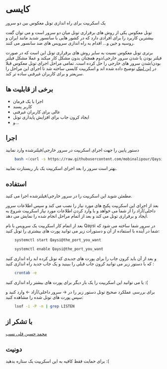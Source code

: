 # کایسی

یک اسکریپت برای راه اندازی تونل معکوس بین دو سرور


تونل معکوس یکی از روش های برقراری تونل میان دو سرور است و می توان گفت بیشترین کاربرد را برای افرادی دارد که در کشور هایی با سانسور شدید مانند ایران و روسیه و جین و... افدام به راه اندازی سرویس های ضد سانسور می کنند.

برتری تونل معکوس نسیت به سایر روش های برقراری تونل این است که در صورت فیلتر بودن یا شدن سرور خارجی/دوم همچنان بدون مشکل کار میکند و عملا مشکل فیلتر بودن/شدن سرور های خارجی را حل کرده است.
تمامی مراحل اجرای تونل معکوس قبلا در [این لینک](https://github.com/slayer76/Remote-SSH-Tunnel-Farsi) توضیح داده شده اند و اسکریپت کایسی ساخته شد تا اجرای این مراحل را سریعتر و برای کاربران غیرفنی ساده تر کند.

## برخی از قابلیت ها

- اجرا با یک فرمان
- کاربر پسند
- عالی برای کاربران غیرفنی
- ایجاد کرون جاب برای افزایش پایداری تونل
- و...

## اجرا

دستور پایین را جهت اجرای اسکریپت در سرور خارجی/فیلترشده وارد نمایید

```bash
    bash <(curl -s https://raw.githubusercontent.com/mobinalipour/Qaysi/main/Qaysi.sh)
```
بهتر است سرور را بعد اجرای اسکریپت یک بار ریستارت نمایید.
    
## استفاده

مطمئن شوید این اسکریپت را در سرور خارجی/فیلترشده اجرا می کنید.

بعد از اجرای این اسکریپت پکیج های مورد نیاز را نصب می کند و سپس اطلاعات سرور داخلی/آزاد را از شما می خواهد و با وارد کردن اطلاعات مورد نیاز اسکریپت شروع به ایجاد و برقراری تونل می کند و بعد از اتمام مراحل انجام شده را نمایش می دهد.

بعد از اتمام کار اسکریپت یک سرویس با نام Qaysi در سرور شما ساخته می شود که شما در آینده  با استفاده از آن و دستورات زیر می توانید پورت های بیشتری را تونل کنید:


``` bash
    systemctl start Qaysi@the_port_you_want
```
``` bash
    systemctl enable Qaysi@the_port_you_want
```

و بعد از آن باید کرون جاب را برای پورت های جدیدی که تونل کرده اید راه اندازی کنید که با دستور زیر می توانید کرون جاب قبلی را ببینید و یک جاب جدید راه اندازی کنید :

```bash
    crontab -e
```

یا می توانید این اسکریپت را یک بار دیگر برای پورت های بیشتر راه اندازی کنید :(

برای بررسی عملکرد صحیح تونل دستور زیر را در -<  سرور  داخلی/آزاد >-  وارد کنید و سپس پورت های تونل شده را مشاهده کنید:


```bash
    lsof -i -P -n | grep LISTEN
```

## با تشکر از 
[محمد حسین قلی نسب](https://github.com/slayer76/Remote-SSH-Tunnel-Farsi)


## دونیت

برای حمایت فقط کافیه به این اسکریپت یک ستاره بدهید :(

